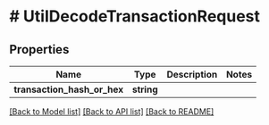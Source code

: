 # # UtilDecodeTransactionRequest

## Properties

Name | Type | Description | Notes
------------ | ------------- | ------------- | -------------
**transaction_hash_or_hex** | **string** |  | 

[[Back to Model list]](../../README.md#documentation-for-models) [[Back to API list]](../../README.md#documentation-for-api-endpoints) [[Back to README]](../../README.md)


